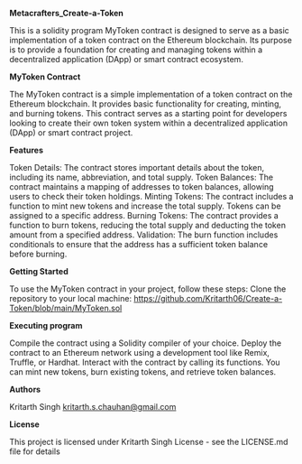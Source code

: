 **Metacrafters_Create-a-Token**

This is a solidity program MyToken contract is designed to serve as a basic implementation of a token contract on the Ethereum blockchain. Its purpose is to provide a foundation for creating and managing tokens within a decentralized application (DApp) or smart contract ecosystem.

**MyToken Contract**

The MyToken contract is a simple implementation of a token contract on the Ethereum blockchain. It provides basic functionality for creating, minting, and burning tokens. This contract serves as a starting point for developers looking to create their own token system within a decentralized application (DApp) or smart contract project.

**Features**

Token Details: The contract stores important details about the token, including its name, abbreviation, and total supply. Token Balances: The contract maintains a mapping of addresses to token balances, allowing users to check their token holdings. Minting Tokens: The contract includes a function to mint new tokens and increase the total supply. Tokens can be assigned to a specific address. Burning Tokens: The contract provides a function to burn tokens, reducing the total supply and deducting the token amount from a specified address. Validation: The burn function includes conditionals to ensure that the address has a sufficient token balance before burning.

**Getting Started**

To use the MyToken contract in your project, follow these steps: Clone the repository to your local machine: 
https://github.com/Kritarth06/Create-a-Token/blob/main/MyToken.sol

**Executing program**

Compile the contract using a Solidity compiler of your choice. Deploy the contract to an Ethereum network using a development tool like Remix, Truffle, or Hardhat. Interact with the contract by calling its functions. You can mint new tokens, burn existing tokens, and retrieve token balances.

**Authors**

Kritarth Singh kritarth.s.chauhan@gmail.com

**License**

This project is licensed under Kritarth Singh License - see the LICENSE.md file for details
